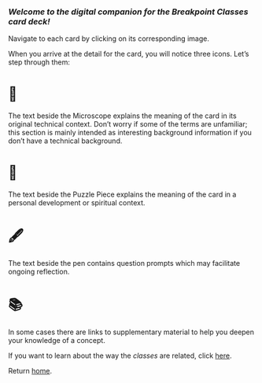 ### *Welcome to the digital companion for the Breakpoint Classes card deck!*

Navigate to each card by clicking on its corresponding image. 

When you arrive at the detail for the card, you will notice three icons. Let’s step through them:

# 🔬 

The text beside the Microscope explains the meaning of the card in its original technical context. Don’t worry if some of the terms are unfamiliar; this section is mainly intended as interesting background information if you don’t have a technical background.

# 🧩

The text beside the Puzzle Piece explains the meaning of the card in a personal development or spiritual context. 

# 🖋️

The text beside the pen contains question prompts which may facilitate ongoing reflection. 

# 📚

In some cases there are links to supplementary material to help you deepen your knowledge of a concept.

If you want to learn about the way the *classes* are related, click [here](structure-layout.md).

Return [home](index.md).